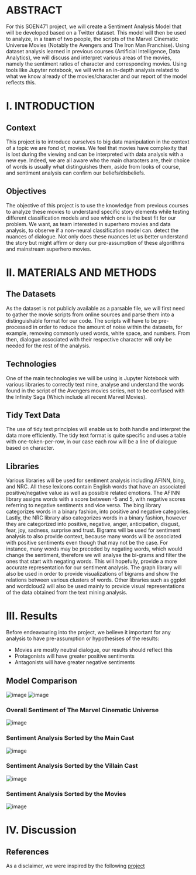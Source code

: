 
# ABSTRACT

For this SOEN471 project, we will create a Sentiment Analysis Model that will be developed based on a Twitter dataset. This model will then be used to analyze, in a team of two people, the scripts of the Marvel Cinematic Universe Movies (Notably the Avengers and The Iron Man Franchise). Using dataset analysis learned in previous courses (Artificial Intelligence, Data Analytics), we will discuss and interpret various areas of the movies, namely the sentiment ratios of character and corresponding movies. Using tools like Jupyter notebook, we will write an in-depth analysis related to what we know already of the movies/character and our report of the model reflects this. 


# I. INTRODUCTION 

## Context
This project is to introduce ourselves to big data manipulation in the context of a topic we are fond of, movies. We feel that movies have complexity that is lost during the viewing and can be interpreted with data analysis with a new eye. Indeed, we are all aware who the main characters are, their choice of words is usually what distinguishes them, aside from looks of course, and sentiment analysis can confirm our beliefs/disbeliefs. 

## Objectives
The objective of this project is to use the knowledge from previous courses to analyze these movies to understand specific story elements while testing different classification models and see which one is the best fit for our problem. We want, as team interested in superhero movies and data analysis, to observe if a non-neural classification model can. 
detect the nuances of dialogue.
Not only does these nuances let us better understand the story but might affirm or deny our pre-assumption of these algorithms and mainstream superhero movies.

# II. MATERIALS AND METHODS

## The Datasets

As the dataset is not publicly available as a parsable file, we will first need to gather the movie scripts from online sources and parse them into a distinguishable format for our code. The scripts will have to be pre-processed in order to reduce the amount of noise within the datasets, for example, removing commonly used words, white space, and numbers. From then, dialogue associated with their respective character will only be needed for the rest of the analysis.

## Technologies
One of the main technologies we will be using is Jupyter Notebook with various libraries to correctly text mine, analyse and understand the words found in the script of the Avengers movies series, not to be confused with the Infinity Saga (Which include all recent Marvel Movies). 

## Tidy Text Data
The use of tidy text principles will enable us to both handle and interpret the data more efficiently. The tidy text format is quite specific and uses a table with one-token-per-row, in our case each row will be a line of dialogue based on character.

## Libraries
Various libraries will be used for sentiment analysis including AFINN, bing, and NRC. All these lexicons contain English words that have an associated positive/negative value as well as possible related emotions.
The AFINN library assigns words with a score between -5 and 5, with negative scores referring to negative sentiments and vice versa. The bing library categorizes words in a binary fashion, into positive and negative categories. Lastly, the NRC library also categorizes words in a binary fashion, however they are categorized into positive, negative, anger, anticipation, disgust, fear, joy, sadness, surprise and trust.
Bigrams will be used for sentiment analysis to also provide context, because many words will be associated with positive sentiments even though that may not be the case. For instance, many words may be preceded by negating words, which would change the sentiment, therefore we will analyse the bi-grams and filter the ones that start with negating words. This will hopefully, provide a more accurate representation for our sentiment analysis.
The graph library will also be used in order to provide visualizations of bigrams and show the relations between various clusters of words. Other libraries such as ggplot and wordcloud2 will also be used mainly to provide visual representations of the data obtained from the text mining analysis. 

# III. Results

Before endeavouring into the project, we believe it important for any analysis to have pre-assumption or hypothesises of the results:


- Movies are mostly neutral dialogue, our results should reflect this
- Protagonists will have greater positive sentiments
- Antagonists will have greater negative sentiments

## Model Comparison 

![image](https://imgur.com/xBd44ax.jpg)
![image](https://imgur.com/YF5W1xm.jpg)

### Overall Sentiment of The Marvel Cinematic Universe

![image](https://imgur.com/TVxyrC8.jpg)

### Sentiment Analysis Sorted by the Main Cast

![image](https://imgur.com/NSsFpkV.jpg)

### Sentiment Analysis Sorted by the Villain Cast

![image](https://imgur.com/UDCojvj.jpg)

### Sentiment Analysis Sorted by the Movies

![image](https://imgur.com/yorzSRV.jpg)

# IV. Discussion

## References

As a disclaimer, we were inspired by the following [project](https://www.kaggle.com/xvivancos/analyzing-star-wars-movie-scripts/report)
